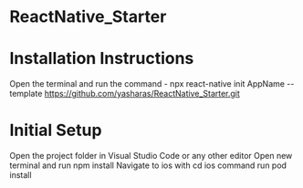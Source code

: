 # ReactNative_Starter
# Installation Instructions
Open the terminal and run the command - npx react-native init AppName --template https://github.com/yasharas/ReactNative_Starter.git
# Initial Setup
Open the project folder in Visual Studio Code or any other editor
Open new terminal and run npm install
Navigate to ios with cd ios command
run pod install
